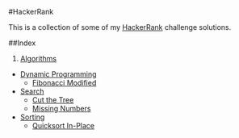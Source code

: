 #HackerRank

This is a collection of some of my [HackerRank](https://www.hackerrank.com) challenge solutions.

##Index

1. [Algorithms](/algorithms)
  - [Dynamic Programming](/algorithms/dynamic-programming)
    * [Fibonacci Modified](/algorithms/dynamic-programming/fibonacci-modified)
  - [Search](/algorithms/search)
    * [Cut the Tree](/algorithms/search/cut-the-tree)
    * [Missing Numbers](/algorithms/search/missing-numbers)
  - [Sorting](/algorithms/sorting)
    * [Quicksort In-Place](/algorithms/sorting/quicksort-in-place)
